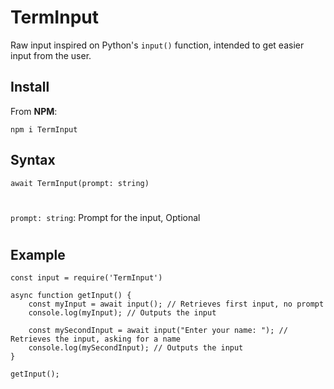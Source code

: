 # TermInput

Raw input inspired on Python's `input()` function, intended to get easier input from the user.

## Install

From **NPM**:

`npm i TermInput`

## Syntax

`await TermInput(prompt: string)`

#

`prompt: string`: Prompt for the input, Optional

#

## Example

```
const input = require('TermInput')

async function getInput() {
    const myInput = await input(); // Retrieves first input, no prompt
    console.log(myInput); // Outputs the input

    const mySecondInput = await input("Enter your name: "); // Retrieves the input, asking for a name
    console.log(mySecondInput); // Outputs the input
}

getInput();

```
